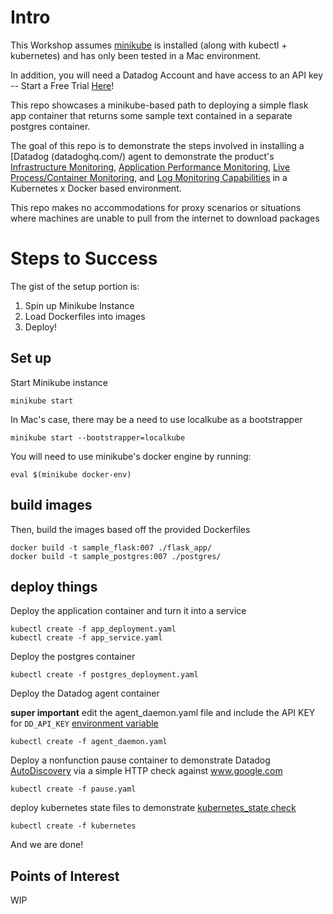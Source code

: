 
# Intro

This Workshop assumes [minikube](https://github.com/kubernetes/minikube/blob/v0.28.2/README.md) is installed (along with kubectl + kubernetes) and has only been tested in a Mac environment.

In addition, you will need a Datadog Account and have access to an API key -- Start a Free Trial [Here](https://www.datadoghq.com/lpg6/)!

This repo showcases a minikube-based path to deploying a simple flask app container that returns some sample text contained in a separate postgres container. 

The goal of this repo is to demonstrate the steps involved in installing a [Datadog
(datadoghq.com/) agent to demonstrate the product's [Infrastructure Monitoring](https://www.datadoghq.com/server-monitoring/), [Application Performance Monitoring](https://www.datadoghq.com/blog/announcing-apm/), [Live Process/Container Monitoring](https://www.datadoghq.com/blog/live-process-monitoring/), and [Log Monitoring Capabilities](https://www.datadoghq.com/blog/announcing-logs/) in a Kubernetes x Docker based environment.

This repo makes no accommodations for proxy scenarios or situations where machines are unable to pull from the internet to download packages

# Steps to Success

The gist of the setup portion is:
1. Spin up Minikube Instance
2. Load Dockerfiles into images
3. Deploy!

## Set up 
Start Minikube instance 
```
minikube start
```
In Mac's case, there may be a need to use localkube as a bootstrapper

```
minikube start --bootstrapper=localkube
```

You will need to use minikube's docker engine by running:
```
eval $(minikube docker-env)
```

## build images

Then, build the images based off the provided Dockerfiles
```
docker build -t sample_flask:007 ./flask_app/
docker build -t sample_postgres:007 ./postgres/
```

## deploy things

Deploy the application container and turn it into a service
```
kubectl create -f app_deployment.yaml
kubectl create -f app_service.yaml
```

Deploy the postgres container
```
kubectl create -f postgres_deployment.yaml
```

Deploy the Datadog agent container

**super important** edit the agent_daemon.yaml file and include the API KEY for `DD_API_KEY` [environment variable](https://cl.ly/2q3U3l1b240v)
```
kubectl create -f agent_daemon.yaml
```

Deploy a nonfunction pause container to demonstrate Datadog [AutoDiscovery](https://docs.datadoghq.com/agent/autodiscovery/) via a simple HTTP check against www.google.com
```
kubectl create -f pause.yaml
```

deploy kubernetes state files to demonstrate [kubernetes_state check](https://docs.datadoghq.com/integrations/kubernetes/#setup-kubernetes-state)

```
kubectl create -f kubernetes
```

And we are done!

## Points of Interest

WIP
